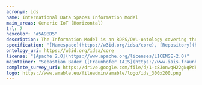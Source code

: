 ```yaml
--- 
acronym: ids
name: International Data Spaces Information Model
main_areas: Generic IoT (Horizontal)
trl: 7
hexcolor: "#5A9BD5"
description: The Information Model is an RDFS/OWL-ontology covering the fundamental concepts of the International Data Spaces (IDS), i.e. the types of digital contents that are exchanged by participants by means of the IDS infrastructure components.
specification: "[Namespace](https://w3id.org/idsa/core), [Repository](https://github.com/International-Data-Spaces-Association/InformationModel/)"
ontology_uri: https://w3id.org/idsa/core
license: "[Apache 2.0](https://www.apache.org/licenses/LICENSE-2.0)"
maintainer: "Sebastian Bader ([Fraunhofer IAIS](https://www.iais.fraunhofer.de/)), [IDSA](https://internationaldataspaces.org/)"
complete_survey_uri: https://drive.google.com/file/d/1-c8JonwqH22gNqPdFY3UNc3FSE-Fm6kO/view
logo: https://www.amable.eu/fileadmin/amable/logo/ids_300x200.png
--- 
```

